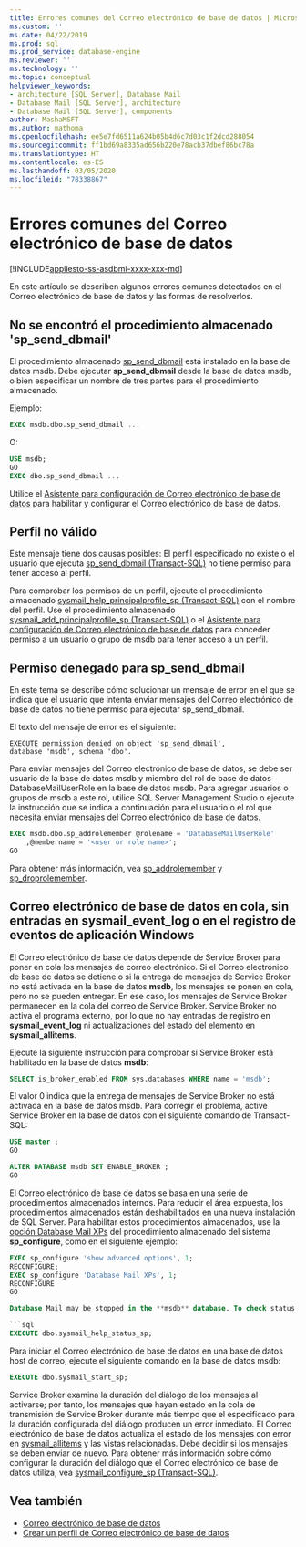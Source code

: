 ```yaml
---
title: Errores comunes del Correo electrónico de base de datos | Microsoft Docs
ms.custom: ''
ms.date: 04/22/2019
ms.prod: sql
ms.prod_service: database-engine
ms.reviewer: ''
ms.technology: ''
ms.topic: conceptual
helpviewer_keywords:
- architecture [SQL Server], Database Mail
- Database Mail [SQL Server], architecture
- Database Mail [SQL Server], components
author: MashaMSFT
ms.author: mathoma
ms.openlocfilehash: ee5e7fd6511a624b05b4d6c7d03c1f2dcd288054
ms.sourcegitcommit: ff1bd69a8335ad656b220e78acb37dbef86bc78a
ms.translationtype: HT
ms.contentlocale: es-ES
ms.lasthandoff: 03/05/2020
ms.locfileid: "78338867"
---
```

# <a name="common-errors-with-database-mail"></a>Errores comunes del Correo electrónico de base de datos 
[!INCLUDE[appliesto-ss-asdbmi-xxxx-xxx-md](../../includes/appliesto-ss-asdbmi-xxxx-xxx-md.md)]

En este artículo se describen algunos errores comunes detectados en el Correo electrónico de base de datos y las formas de resolverlos.

## <a name="could-not-find-stored-procedure-sp_send_dbmail"></a>No se encontró el procedimiento almacenado 'sp_send_dbmail'
El procedimiento almacenado [sp_send_dbmail](../system-stored-procedures/sp-send-dbmail-transact-sql.md) está instalado en la base de datos msdb. Debe ejecutar **sp_send_dbmail** desde la base de datos msdb, o bien especificar un nombre de tres partes para el procedimiento almacenado.

Ejemplo:
```sql
EXEC msdb.dbo.sp_send_dbmail ...
```

O:

```sql
USE msdb;
GO
EXEC dbo.sp_send_dbmail ...
```

Utilice el [Asistente para configuración de Correo electrónico de base de datos](configure-database-mail.md) para habilitar y configurar el Correo electrónico de base de datos.

## <a name="profile-not-valid"></a>Perfil no válido
Este mensaje tiene dos causas posibles: El perfil especificado no existe o el usuario que ejecuta [sp_send_dbmail (Transact-SQL)](../system-stored-procedures/sp-send-dbmail-transact-sql.md) no tiene permiso para tener acceso al perfil.

Para comprobar los permisos de un perfil, ejecute el procedimiento almacenado [sysmail_help_principalprofile_sp (Transact-SQL)](../system-stored-procedures/sysmail-help-principalprofile-sp-transact-sql.md) con el nombre del perfil. Use el procedimiento almacenado [sysmail_add_principalprofile_sp (Transact-SQL)](../system-stored-procedures/sysmail-help-principalprofile-sp-transact-sql.md) o el [Asistente para configuración de Correo electrónico de base de datos](configure-database-mail.md) para conceder permiso a un usuario o grupo de msdb para tener acceso a un perfil.

## <a name="permission-denied-on-sp_send_dbmail"></a>Permiso denegado para sp_send_dbmail

En este tema se describe cómo solucionar un mensaje de error en el que se indica que el usuario que intenta enviar mensajes del Correo electrónico de base de datos no tiene permiso para ejecutar sp_send_dbmail.

El texto del mensaje de error es el siguiente:

```
EXECUTE permission denied on object 'sp_send_dbmail', 
database 'msdb', schema 'dbo'.
```

Para enviar mensajes del Correo electrónico de base de datos, se debe ser usuario de la base de datos msdb y miembro del rol de base de datos DatabaseMailUserRole en la base de datos msdb. Para agregar usuarios o grupos de msdb a este rol, utilice SQL Server Management Studio o ejecute la instrucción que se indica a continuación para el usuario o el rol que necesita enviar mensajes del Correo electrónico de base de datos.

```sql
EXEC msdb.dbo.sp_addrolemember @rolename = 'DatabaseMailUserRole'
    ,@membername = '<user or role name>';
GO
```
Para obtener más información, vea [sp_addrolemember](../system-stored-procedures/sp-addrolemember-transact-sql.md) y [sp_droprolemember](../system-stored-procedures/sp-droprolemember-transact-sql.md).

## <a name="database-mail-queued-no-entries-in-sysmail_event_log-or-windows-application-event-log"></a>Correo electrónico de base de datos en cola, sin entradas en sysmail_event_log o en el registro de eventos de aplicación Windows 

El Correo electrónico de base de datos depende de Service Broker para poner en cola los mensajes de correo electrónico. Si el Correo electrónico de base de datos se detiene o si la entrega de mensajes de Service Broker no está activada en la base de datos **msdb**, los mensajes se ponen en cola, pero no se pueden entregar. En ese caso, los mensajes de Service Broker permanecen en la cola del correo de Service Broker. Service Broker no activa el programa externo, por lo que no hay entradas de registro en **sysmail_event_log** ni actualizaciones del estado del elemento en **sysmail_allitems**.

Ejecute la siguiente instrucción para comprobar si Service Broker está habilitado en la base de datos **msdb**:

```sql
SELECT is_broker_enabled FROM sys.databases WHERE name = 'msdb';
```

El valor 0 indica que la entrega de mensajes de Service Broker no está activada en la base de datos msdb. Para corregir el problema, active Service Broker en la base de datos con el siguiente comando de Transact-SQL:

```sql
USE master ;
GO

ALTER DATABASE msdb SET ENABLE_BROKER ;
GO
``` 

El Correo electrónico de base de datos se basa en una serie de procedimientos almacenados internos. Para reducir el área expuesta, los procedimientos almacenados están deshabilitados en una nueva instalación de SQL Server. Para habilitar estos procedimientos almacenados, use la [opción Database Mail XPs](../../database-engine/configure-windows/database-mail-xps-server-configuration-option.md) del procedimiento almacenado del sistema **sp_configure**, como en el siguiente ejemplo:

```sql
EXEC sp_configure 'show advanced options', 1;  
RECONFIGURE;
EXEC sp_configure 'Database Mail XPs', 1;  
RECONFIGURE  
GO  

Database Mail may be stopped in the **msdb** database. To check status of Database Mail, execute the following statement:

```sql
EXECUTE dbo.sysmail_help_status_sp;
```

Para iniciar el Correo electrónico de base de datos en una base de datos host de correo, ejecute el siguiente comando en la base de datos msdb:

```sql
EXECUTE dbo.sysmail_start_sp;
```

Service Broker examina la duración del diálogo de los mensajes al activarse; por tanto, los mensajes que hayan estado en la cola de transmisión de Service Broker durante más tiempo que el especificado para la duración configurada del diálogo producen un error inmediato. El Correo electrónico de base de datos actualiza el estado de los mensajes con error en [sysmail_allitems](../system-catalog-views/sysmail-allitems-transact-sql.md) y las vistas relacionadas. Debe decidir si los mensajes se deben enviar de nuevo. Para obtener más información sobre cómo configurar la duración del diálogo que el Correo electrónico de base de datos utiliza, vea [sysmail_configure_sp (Transact-SQL)](../system-stored-procedures/sysmail-configure-sp-transact-sql.md).



##  <a name="RelatedContent"></a> Vea también
  
-  [Correo electrónico de base de datos](database-mail.md)
-  [Crear un perfil de Correo electrónico de base de datos](create-a-database-mail-profile.md)
  
  
